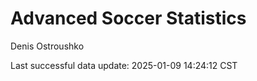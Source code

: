 # Advanced Soccer Statistics
Denis Ostroushko

<!-- gfm -->

Last successful data update: 2025-01-09 14:24:12 CST
